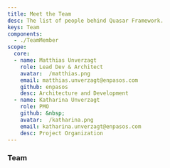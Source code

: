 ```yaml
---
title: Meet the Team
desc: The list of people behind Quasar Framework.
keys: Team
components:
  - ./TeamMember
scope:
  core:
  - name: Matthias Unverzagt
    role: Lead Dev & Architect
    avatar:  /matthias.png
    email: matthias.unverzagt@enpasos.com
    github: enpasos
    desc: Architecture and Development
  - name: Katharina Unverzagt
    role: PMO
    github: &nbsp;
    avatar:  /katharina.png
    email: katharina.unverzagt@enpasos.com
    desc: Project Organization
---
```



### Team

<div class="row items-stretch q-gutter-sm">
  <team-member
    v-for="m in scope.core"
    :key="m.name"
    :name="m.name"
    :role="m.role"
    :avatar="m.avatar"
    :email="m.email"
    :twitter="m.twitter"
    :github="m.github"
    :desc="m.desc"
  />
</div>


